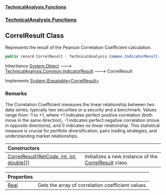 #### [TechnicalAnalysis\.Functions](Atypical.TechnicalAnalysis.Functions.md 'Atypical\.TechnicalAnalysis\.Functions')
### [TechnicalAnalysis\.Functions](Atypical.TechnicalAnalysis.Functions.md#TechnicalAnalysis.Functions 'TechnicalAnalysis\.Functions')

## CorrelResult Class

Represents the result of the Pearson Correlation Coefficient calculation\.

```csharp
public record CorrelResult : TechnicalAnalysis.Common.IndicatorResult, System.IEquatable<TechnicalAnalysis.Functions.CorrelResult>
```

Inheritance [System\.Object](https://docs.microsoft.com/en-us/dotnet/api/System.Object 'System\.Object') &#129106; [TechnicalAnalysis\.Common\.IndicatorResult](https://docs.microsoft.com/en-us/dotnet/api/TechnicalAnalysis.Common.IndicatorResult 'TechnicalAnalysis\.Common\.IndicatorResult') &#129106; CorrelResult

Implements [System\.IEquatable&lt;](https://docs.microsoft.com/en-us/dotnet/api/System.IEquatable-1 'System\.IEquatable\`1')[CorrelResult](CorrelResult.md 'TechnicalAnalysis\.Functions\.CorrelResult')[&gt;](https://docs.microsoft.com/en-us/dotnet/api/System.IEquatable-1 'System\.IEquatable\`1')

### Remarks
The Correlation Coefficient measures the linear relationship between two data series, 
typically two securities or a security and a benchmark\. Values range from \-1 to \+1, 
where \+1 indicates perfect positive correlation \(both move in the same direction\), 
\-1 indicates perfect negative correlation \(move in opposite directions\), and 0 indicates 
no linear relationship\. This statistical measure is crucial for portfolio diversification, 
pairs trading strategies, and understanding market relationships\.

| Constructors | |
| :--- | :--- |
| [CorrelResult\(RetCode, int, int, double\[\]\)](CorrelResult.CorrelResult(RetCode,int,int,double[]).md 'TechnicalAnalysis\.Functions\.CorrelResult\.CorrelResult\(TechnicalAnalysis\.Common\.RetCode, int, int, double\[\]\)') | Initializes a new instance of the [CorrelResult](CorrelResult.md 'TechnicalAnalysis\.Functions\.CorrelResult') class\. |

| Properties | |
| :--- | :--- |
| [Real](CorrelResult.Real.md 'TechnicalAnalysis\.Functions\.CorrelResult\.Real') | Gets the array of correlation coefficient values\. |
